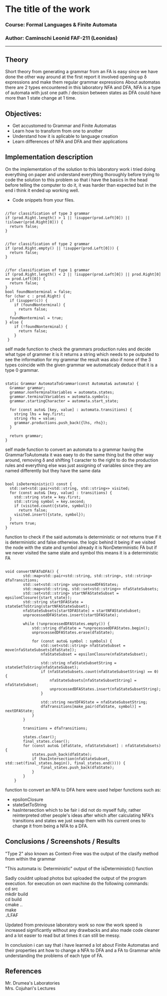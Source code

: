 # The title of the work

### Course: Formal Languages & Finite Automata
### Author: Caminschi Leonid FAF-211 (Leonidas)

----

## Theory
Short theory from generating a grammar from an FA is easy since we have done the other way around at the
first report it involved opening up δ expressions and make them regular grammar expressions
About automatas there are 2 types encountered in this laboratory NFA and DFA, NFA is a type of 
automata with just one path / decision between states as DFA could have more than 1 state change at 1 time.


## Objectives:

* Get accustomed to Grammar and Finite Automatas
* Learn how to transform from one to another
* Understand how it is aplicable to language creation
* Learn differences of NFA and DFA and their applications

## Implementation description

On the implementation of the solution to this laboratory work i tried doing everything on paper and understand
everything thoroughly before trying to code the solution to this problem so that i have the basics in the head
before telling the computer to do it, it was harder than expected but in the end i think it ended up working well.

* Code snippets from your files.

```

//for classification of type 3 grammar
if (prod.Right.length() > 1 || !isupper(prod.Left[0]) || !islower(prod.Right[0])) {
  return false;
}

```

```

//for classification of type 2 grammar 
if (prod.Right.empty() || !isupper(prod.Left[0])) {
  return false;
}

```

```

//for classification of type 1 grammar
if (prod.Right.length() < 2 || !isupper(prod.Left[0]) || prod.Right[0] == prod.Left[0]) {
  return false;
}
bool foundNonterminal = false;
for (char c : prod.Right) {
  if (isupper(c)) {
    if (foundNonterminal) {
      return false;
    }
  foundNonterminal = true;
} else {
    if (!foundNonterminal) {
      return false;
    }
 }

```

self made function to check the grammars production rules and decide what type of grammer it is 
it returns a string which needs to pe outputed to see the information for my grammar the result was
also if none of the 3 types coincide with the given grammar we automaticaly deduce that it is a type 0 grammar.

```

static Grammar AutomataToGrammar(const Automata& automata) {
  Grammar grammar;
  grammar.nonTerminalVariables = automata.states;
  grammar.terminalVariables = automata.symbols;
  grammar.startingCharacter = automata.start_state;

  for (const auto& [key, value] : automata.transitions) {
    string lhs = key.first;
    string rhs = value;
    grammar.productions.push_back({lhs, rhs});
  }

  return grammar;
}

```

self made function to convert an automata to a grammar having the GrammarToAutomata it was eaey to
do the same thing but the other way around, removing δ and shifting 1 caracter to the right to do the
production rules and everything else was just assigning of variables since they are named differently
but they have the same data

```

bool isDeterministic() const {
  std::set<std::pair<std::string, std::string>> visited;
  for (const auto& [key, value] : transitions) {
    std::string state = key.first;
    std::string symbol = key.second;
    if (visited.count({state, symbol}))
      return false;
    visited.insert({state, symbol});
  }
  return true;
}

```

function to check if the said automata is deterministic or not returns true if it is deterministic and 
false otherwise. the logic behind it being if we visited the node with the state and symbol already
it is NonDeterministic FA but if we never visited the same state and symbol this means it is a deterministic
FA

```

void convertNFAToDFA() {
        std::map<std::pair<std::string, std::string>, std::string> dfaTransitions;
        std::set<std::string> unprocessedDFAStates;
        std::map<std::string, std::set<std::string>> nfaStateSubsets;
        std::set<std::string> startNFAStateSubset = epsilonClosure({start_state});
        std::string startDFAState = stateSetToString(startNFAStateSubset);
        nfaStateSubsets[startDFAState] = startNFAStateSubset;
        unprocessedDFAStates.insert(startDFAState);

        while (!unprocessedDFAStates.empty()) {
            std::string dfaState = *unprocessedDFAStates.begin();
            unprocessedDFAStates.erase(dfaState);

            for (const auto& symbol : symbols) {
                std::set<std::string> nfaStateSubset = move(nfaStateSubsets[dfaState]);
                nfaStateSubset = epsilonClosure(nfaStateSubset);

                std::string nfaStateSubsetString = stateSetToString(nfaStateSubset);
                if (nfaStateSubsets.count(nfaStateSubsetString) == 0) {
                    nfaStateSubsets[nfaStateSubsetString] = nfaStateSubset;
                    unprocessedDFAStates.insert(nfaStateSubsetString);
                }

                std::string nextDFAState = nfaStateSubsetString;
                dfaTransitions[make_pair(dfaState, symbol)] = nextDFAState;
            }
        }

        transitions = dfaTransitions;

        states.clear();
        final_states.clear();
        for (const auto& [dfaState, nfaStateSubset] : nfaStateSubsets) {
            states.push_back(dfaState);
            if (hasIntersection(nfaStateSubset, std::set(final_states.begin(), final_states.end()))) {
                final_states.push_back(dfaState);
            }
        }
    }

```

function to convert an NFA to DFA here were used helper functions such as:<br />
* epsilonClosure
* stateSetToString
* hasIntersection
which to be fair i did not do myself fully, rather reinterpreted other people's ideas
after which after calculating NFA's transitions and states we just swap them with his
current ones to change it from being a NFA to a DFA.


## Conclusions / Screenshots / Results

"Type 2" also known as Context-Free was the output of the clasify method from within the grammar 

"This automata is: Deterministic" output of the isDeterministic() function

Sadly couldnt upload photos but uploaded the output of the program execution.
for execution on own machine do the following commands:<br />
cd src<br />
mkdir build<br />
cd build<br />
cmake ..<br />
make<br />
./LFAF<br />

Updated from previouse laboratory work so now the work speed is increased significantly without any 
drawbacks and also made code cleaner and a lot easier to read but at times it can still be messy.

In conclusion i can say that i have learned a lot about Finite Automatas and their properties ant how
to change a NFA to DFA and a FA to Grammar while understanding the problems of each type of FA.

## References

Mr. Drumea's Laboratories<br />
Mrs. Cojuhari's Lectures
